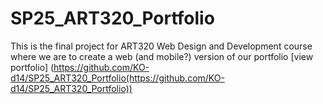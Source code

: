# SP25_ART320_Portfolio
This is the final project for ART320 Web Design and Development course where we are to create a web (and mobile?) version of our portfolio 
[view portfolio] (https://github.com/KO-d14/SP25_ART320_Portfolio(https://github.com/KO-d14/SP25_ART320_Portfolio))